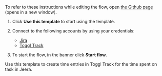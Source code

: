 To refer to these instructions while editing the flow, open [the Github page](https://github.com/ot4i/app-connect-templates/blob/master/resources/markdown/Create%20time%20entries%20in%20Toggl%20Track%20for%20the%20time%20spent%20on%20task%20in%20Jeera_instructions.md) (opens in a new window).

1. Click **Use this template** to start using the template.
2. Connect to the following accounts by using your credentials:
   - [Jira](https://www.ibm.com/docs/en/app-connect/containers_cd?topic=apps-jira)
   - [Toggl Track](https://www.ibm.com/docs/en/app-connect/containers_cd?topic=apps-toggl-track)

3. To start the flow, in the banner click **Start flow**.

Use this template to create time entries in Toggl Track for the time spent on task in Jeera.